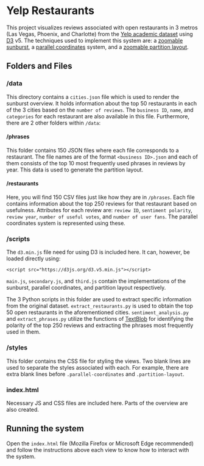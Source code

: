 # Yelp Restaurants

This project visualizes reviews associated with open restaurants in 3 metros (Las Vegas, Phoenix, and Charlotte) from the [Yelp academic dataset](https://yelp.com/dataset) using [D3](http://d3js.org) v5. The techniques used to implement this system are: a [zoomable sunburst](https://observablehq.com/@d3/zoomable-sunburst), a [parallel coordinates](https://mbostock.github.io/d3/talk/20111116/iris-parallel.html) system, and a [zoomable partition layout](https://observablehq.com/@d3/zoomable-icicle).

## Folders and Files

### /data

This directory contains a `cities.json` file which is used to render the sunburst overview. It holds information about the top 50 restaurants in each of the 3 cities based on the `number of reviews`. The `business ID`, `name`, and `categories` for each restaurant are also available in this file. Furthermore, there are 2 other folders within `/data`:

#### /phrases

This folder contains 150 JSON files where each file corresponds to a restaurant. The file names are of the format `<business ID>.json` and each of them consists of the top 10 most frequently used phrases in reviews by year. This data is used to generate the partition layout.

#### /restaurants

Here, you will find 150 CSV files just like how they are in `/phrases`. Each file contains information about the top 250 reviews for that restaurant based on usefulness. Attributes for each review are: `review ID`, `sentiment polarity`, `review year`, `number of useful votes`, and `number of user fans`. The parallel coordinates system is represented using these.

### /scripts

The `d3.min.js` file need for using D3 is included here. It can, however, be loaded directly using:
```
<script src="https://d3js.org/d3.v5.min.js"></script>
```
`main.js`, `secondary.js`, and `third.js` contain the implementations of the sunburst, parallel coordinates, and partition layout respectively.

The 3 Python scripts in this folder are used to extract specific information from the original dataset. `extract_restaurants.py` is used to obtain the top 50 open restaurants in the aforementioned cities. `sentiment_analysis.py` and `extract_phrases.py` utilize the functions of [TextBlob](https://textblob.readthedocs.io/en/dev/) for identifying the polarity of the top 250 reviews and extracting the phrases most frequently used in them.

### /styles

This folder contains the CSS file for styling the views. Two blank lines are used to separate the styles associated with each. For example, there are extra blank lines before `.parallel-coordinates` and `.partition-layout`.

### index.html

Necessary JS and CSS files are included here. Parts of the overview are also created.

## Running the system

Open the `index.html` file (Mozilla Firefox or Microsoft Edge recommended) and follow the instructions above each view to know how to interact with the system.
